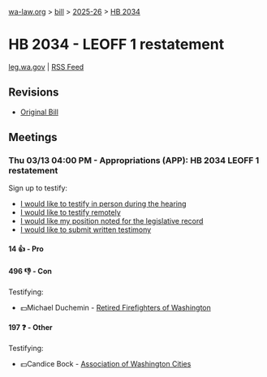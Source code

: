 [wa-law.org](/) > [bill](/bill/) > [2025-26](/bill/2025-26/) > [HB 2034](/bill/2025-26/hb/2034/)

# HB 2034 - LEOFF 1 restatement
[leg.wa.gov](https://app.leg.wa.gov/billsummary?BillNumber=2034&Year=2025&Initiative=false) | [RSS Feed](./rss.xml)

## Revisions
* [Original Bill](1/)

## Meetings
### Thu 03/13 04:00 PM - Appropriations (APP): HB 2034 LEOFF 1 restatement
Sign up to testify:
* [I would like to testify in person during the hearing](https://app.leg.wa.gov/csi/Testifier/Add?chamber=House&mId=32987&aId=165473&caId=26354&tId=1)
* [I would like to testify remotely](https://app.leg.wa.gov/csi/Testifier/Add?chamber=House&mId=32987&aId=165473&caId=26354&tId=2)
* [I would like my position noted for the legislative record](https://app.leg.wa.gov/csi/Testifier/Add?chamber=House&mId=32987&aId=165473&caId=26354&tId=3)
* [I would like to submit written testimony](https://app.leg.wa.gov/csi/Testifier/Add?chamber=House&mId=32987&aId=165473&caId=26354&tId=4)

#### 14 👍 - Pro

#### 496 👎 - Con
Testifying:
* 💵Michael Duchemin - [Retired Firefighters of Washington](/org/retired_firefighters_of_washington/)

#### 197 ❓ - Other
Testifying:
* 💵Candice Bock - [Association of Washington Cities](/org/association_of_washington_cities/)
